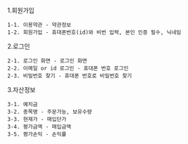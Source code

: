 1.회원가입

    1-1. 이용약관 - 약관정보
    1-2. 회원가입 - 휴대폰번호(id)와 비번 입력, 본인 인증 필수, 닉네임

2.로그인

    2-1. 로그인 화면 - 로그인 화면
    2-2. 이메일 or id 로그인 - 휴대폰 번호 로그인
    2-3. 비밀번호 찾기 - 휴대폰 번호로 비밀번호 찾기

3.자산정보

    3-1. 예치금
    3-2. 종목명 - 주문가능, 보유수량
    3-3. 현재가 - 매입단가
    3-4. 평가금액 - 매입금액
    3-5. 평가손익 - 손익률